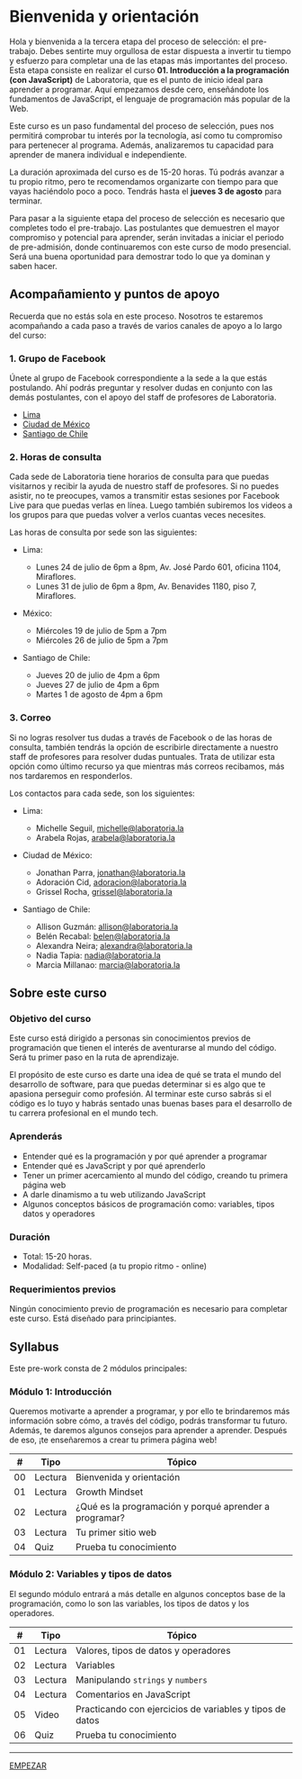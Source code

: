 # Bienvenida y orientación

Hola y bienvenida a la tercera etapa del proceso de selección: el pre-trabajo. Debes sentirte muy orgullosa de estar dispuesta a invertir tu tiempo y esfuerzo para completar una de las etapas más importantes del proceso. Esta etapa consiste en realizar el curso **01. Introducción a la programación (con JavaScript)** de Laboratoria, que es el punto de inicio ideal para aprender a programar. Aquí empezamos desde cero, enseñándote los fundamentos de JavaScript, el lenguaje de programación más popular de la Web.

Este curso es un paso fundamental del proceso de selección, pues nos permitirá comprobar tu interés por la tecnología, así como tu compromiso para pertenecer al programa. Además, analizaremos tu capacidad para aprender de manera individual e independiente.

La duración aproximada del curso es de 15-20 horas. Tú podrás avanzar a tu propio ritmo, pero te recomendamos organizarte con tiempo para que vayas haciéndolo poco a poco. Tendrás hasta el **jueves 3 de agosto** para terminar.

Para pasar a la siguiente etapa del proceso de selección es necesario que completes todo el pre-trabajo. Las postulantes que demuestren el mayor compromiso y potencial para aprender, serán invitadas a iniciar el periodo de pre-admisión, donde continuaremos con este curso de modo presencial. Será una buena oportunidad para demostrar todo lo que ya dominan y saben hacer.

## Acompañamiento y puntos de apoyo

Recuerda que no estás sola en este proceso. Nosotros te estaremos acompañando a cada paso a través de varios canales de apoyo a lo largo del curso:

<!--
## Descargar y cuentas
Para completar este curso, necesitarás descargar y crear cuentas de algunos servicios web. Antes de empezar, es necesario que:

  1. Tengas una cuenta de Google (Gmail). Si no tienes, puedes crea una aquí: https://accounts.google.com/SignUp?hl=es
  2. Tengas el navegador web Google Chrome. Si no lo tienes, puedes descargarlo aquí: https://www.google.com/chrome/browser/desktop/index.html
  3. Crea una cuenta en Replit (un salón de clases virtual para aprender código): https://repl.it/signup
  3. Crea una cuenta en GitHub (una plataforma de trabajo colaborativo para programadores): https://github.com/join
  4. Descarga Atom (un editor de texto): https://atom.io/

Video de Michelle explicando las descargas.
[![IMAGE ALT TEXT HERE](https://img.youtube.com/vi/TePHiOKb72k/0.jpg)](https://www.youtube.com/watch?v=TePHiOKb72k)
-->

### 1. Grupo de Facebook

Únete al grupo de Facebook correspondiente a la sede a la que estás postulando. Ahí podrás preguntar y resolver dudas en conjunto con las demás postulantes, con el apoyo del staff de profesores de Laboratoria.

* [Lima](https://facebook.com/groups/LaboratoriaLima20172/)
* [Ciudad de México](https://facebook.com/groups/LaboratoriaMX20172/)
* [Santiago de Chile](https://facebook.com/groups/LaboratoriaCHILE20172/)

### 2. Horas de consulta

Cada sede de Laboratoria tiene horarios de consulta para que puedas visitarnos y recibir la ayuda de nuestro staff de profesores. Si no puedes asistir, no te preocupes, vamos a transmitir estas sesiones por Facebook Live para que puedas verlas en línea. Luego también subiremos los videos a los grupos para que puedas volver a verlos cuantas veces necesites.

Las horas de consulta por sede son las siguientes:

* Lima:
  - Lunes 24 de julio de 6pm a 8pm, Av. José Pardo 601, oficina 1104, Miraflores.
  - Lunes 31 de julio de 6pm a 8pm, Av. Benavides 1180, piso 7, Miraflores.
  
* México:
  - Miércoles 19 de julio de 5pm a 7pm
  - Miércoles 26 de julio de 5pm a 7pm
  
* Santiago de Chile:
  - Jueves 20 de julio de 4pm a 6pm
  - Jueves 27 de julio de 4pm a 6pm
  - Martes 1 de agosto de 4pm a 6pm

### 3. Correo

Si no logras resolver tus dudas a través de Facebook o de las horas de consulta, también tendrás la opción de escribirle directamente a nuestro staff de profesores para resolver dudas puntuales. Trata de utilizar esta opción como último recurso ya que mientras más correos recibamos, más nos tardaremos en responderlos.

Los contactos para cada sede, son los siguientes: 

* Lima:
  - Michelle Seguil, michelle@laboratoria.la
  - Arabela Rojas, arabela@laboratoria.la
  
* Ciudad de México:
  - Jonathan Parra, jonathan@laboratoria.la
  -	Adoración Cid, adoracion@laboratoria.la
  - Grissel Rocha, grissel@laboratoria.la
  
* Santiago de Chile:
  - Allison Guzmán: allison@laboratoria.la
  - Belén Recabal: belen@laboratoria.la
  - Alexandra Neira; alexandra@laboratoria.la
  - Nadia Tapia: nadia@laboratoria.la
  - Marcia Millanao: marcia@laboratoria.la

<!--
## Fechas importantes
Si estás tomando este curso como parte del proceso de admisión a Laboratoria, las fechas importantes son ....

## Expectativas
Nuestra expectativa con este curso es...
-->

## Sobre este curso

### Objetivo del curso

Este curso está dirigido a personas sin conocimientos previos de programación que tienen el interés de aventurarse al mundo del código. Será tu primer paso en la ruta de aprendizaje.

El propósito de este curso es darte una idea de qué se trata el mundo del desarrollo de software, para que puedas determinar si es algo que te apasiona perseguir como profesión. Al terminar este curso sabrás si el código es lo tuyo y habrás sentado unas buenas bases para el desarrollo de tu carrera profesional en el mundo tech.

### Aprenderás

- Entender qué es la programación y por qué aprender a programar
- Entender qué es JavaScript y por qué aprenderlo
- Tener un primer acercamiento al mundo del código, creando tu primera página web
- A darle dinamismo a tu web utilizando JavaScript
- Algunos conceptos básicos de programación como: variables, tipos datos y operadores

### Duración

* Total: 15-20 horas.
* Modalidad: Self-paced (a tu propio ritmo - online)

### Requerimientos previos

Ningún conocimiento previo de programación es necesario para completar este curso. Está diseñado para principiantes.

## Syllabus

Este pre-work consta de 2 módulos principales:

### Módulo 1: Introducción

Queremos motivarte a aprender a programar, y por ello te brindaremos más información sobre cómo, a través del código, podrás transformar tu futuro. Además, te daremos algunos consejos para aprender a aprender. Después de eso, ¡te enseñaremos a crear tu primera página web!

| # | Tipo | Tópico
| - | ----- | -----
| 00 | Lectura | Bienvenida y orientación
| 01 | Lectura | Growth Mindset
| 02 | Lectura | ¿Qué es la programación y porqué aprender a programar?
| 03 | Lectura | Tu primer sitio web
| 04 | Quiz | Prueba tu conocimiento

### Módulo 2: Variables y tipos de datos

El segundo módulo entrará a más detalle en algunos conceptos base de la programación, como lo son las variables, los tipos de datos y los operadores.

| # | Tipo | Tópico
| - | ----- | -----
| 01 | Lectura | Valores, tipos de datos y operadores
| 02 | Lectura | Variables
| 03 | Lectura | Manipulando `strings` y `numbers`
| 04 | Lectura | Comentarios en JavaScript
| 05 | Video | Practicando con ejercicios de variables y tipos de datos
| 06 | Quiz | Prueba tu conocimiento

***

[EMPEZAR](01-growth-mindset.md)
